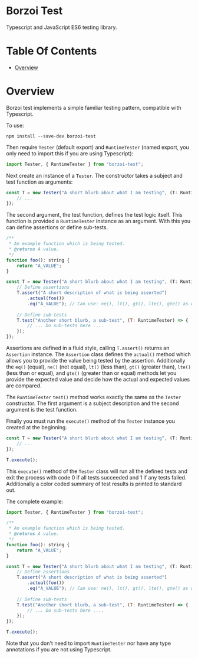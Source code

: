 # Borzoi Test
Typescript and JavaScript ES6 testing library.

# Table Of Contents
- [Overview](#overview)

# Overview
Borzoi test implements a simple familiar testing pattern, compatible with 
Typescript.

To use:

```
npm install --save-dev borzoi-test
```

Then require `Tester` (default export) and `RuntimeTester` (named export, you 
only need to import this if you are using Typescript): 

```js
import Tester, { RuntimeTester } from "borzoi-test";
```

Next create an instance of a `Tester`. The constructor takes a subject and test 
function as arguments:

```js
const T = new Tester("A short blurb about what I am testing", (T: RuntimeTester) => {
    // ...
});
```

The second argument, the test function, defines the test logic itself. This 
function is provided a `RuntimeTester` instance as an argument. With this you 
can define assertions or define sub-tests.

```js
/**
 * An example function which is being tested.
 * @returns A value.
 */
function foo(): string {
    return "A_VALUE";
}

const T = new Tester("A short blurb about what I am testing", (T: RuntimeTester) => {
    // Define assertions
    T.assert("A short description of what is being asserted")
        .actual(foo())
        .eq("A_VALUE"); // Can use: ne(), lt(), gt(), lte(), gte() as well
        
    // Define sub-tests
    T.test("Another short blurb, a sub-test", (T: RuntimeTester) => {
        // ... Do sub-tests here ....
    });
});
```

Assertions are defined in a fluid style, calling `T.assert()` returns an 
`Assertion` instance. The `Assertion` class defines the `actual()` method which
allows you to provide the value being tested by the assertion. Additionally the
`eq()` (equal), `ne()` (not equal), `lt()` (less than), `gt()` (greater than),
`lte()` (less than or equal), and `gte()` (greater than or equal) methods let 
you provide the expected value and decide how the actual and expected values are
compared.

The `RuntimeTester` `test()` method works exactly the same as the `Tester` 
constructor. The first argument is a subject description and the second argument
is the test function.

Finally you must run the `execute()` method of the `Tester` instance you created
at the beginning.

```js
const T = new Tester("A short blurb about what I am testing", (T: RuntimeTester) => {
    // ...
});

T.execute();
```

This `execute()` method of the `Tester` class will run all the defined tests and
exit the process with code 0 if all tests succeeded and 1 if any tests failed. 
Additionally a color coded summary of test results is printed to standard out.

The complete example:

```js
import Tester, { RuntimeTester } from "borzoi-test";

/**
 * An example function which is being tested.
 * @returns A value.
 */
function foo(): string {
    return "A_VALUE";
}

const T = new Tester("A short blurb about what I am testing", (T: RuntimeTester) => {
    // Define assertions
    T.assert("A short description of what is being asserted")
        .actual(foo())
        .eq("A_VALUE"); // Can use: ne(), lt(), gt(), lte(), gte() as well
        
    // Define sub-tests
    T.test("Another short blurb, a sub-test", (T: RuntimeTester) => {
        // ... Do sub-tests here ....
    });
});

T.execute();
```

Note that you don't need to import `RuntimeTester` nor have any type annotations
if you are not using Typescript.
